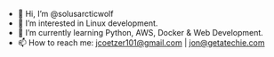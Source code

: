 - 👋 Hi, I’m @solusarcticwolf
- 👀 I’m interested in Linux development.
- 🌱 I’m currently learning Python, AWS, Docker & Web Development.
- 📫 How to reach me: jcoetzer101@gmail.com | jon@getatechie.com

<!---
solusarcticwolf/solusarcticwolf is a ✨ special ✨ repository because its `README.md` (this file) appears on your GitHub profile.
You can click the Preview link to take a look at your changes.
--->
